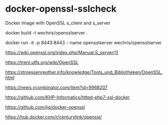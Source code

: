 # docker-openssl-sslcheck
Docker Image with OpenSSL s_client and s_server 


docker build -t wechris/opensslserver .

docker run -it -p 8443:8443 --name opensslserver wechris/opensslserver

https://wiki.openssl.org/index.php/Manual:S_server(1)

https://trent.utfs.org/wiki/OpenSSL

https://stroessenreuther.info/knowledge/Tools_und_Bibliotheken/OpenSSL.html

https://news.ycombinator.com/item?id=9968207

https://github.com/KHP-Informatics/httpd-php7-ssl-docker

https://github.com/jig/docker-openssl

https://hub.docker.com/r/centurylink/openssl/
